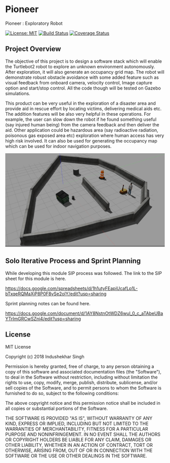 # Pioneer
Pioneer : Exploratory Robot

[![License: MIT](https://img.shields.io/badge/License-MIT-yellow.svg)](https://opensource.org/licenses/MIT)
[![Build Status](https://travis-ci.org/Indushekhar/pioneer.svg?branch=master)](https://travis-ci.org/Indushekhar/pioneer)
[![Coverage Status](https://coveralls.io/repos/github/Indushekhar/pioneer/badge.svg?branch=master)](https://coveralls.io/github/Indushekhar/pioneer?branch=master)

## Project Overview

The objective of this project is to design a software stack which will enable the Turtlebot2 robot
to explore an unknown environment autonomously. After exploration, it will also generate an
occupancy grid map. The robot will demonstrate robust obstacle avoidance with some added
feature such as visual feedback from onboard camera, velocity control, Image capture option and
start/stop control. All the code though will be tested on Gazebo simulations.

This product can be very useful in the exploration of a disaster area and provide aid in rescue
effort by locating victims, delivering medical aids etc. The addition features will be also very
helpful in these operations. For example, the user can slow down the robot if he found something
useful (say injured human being) from the camera feedback and then deliver the aid. Other
application could be hazardous area (say radioactive radiation, poisonous gas exposed area etc)
exploration where human access has very high risk involved. It can also be used for generating
the occupancy map which can be used for indoor navigation purposes.


 ![Test Image 1](https://github.com/Indushekhar/pioneer/blob/master/results/GazeboWorldV1.png) 


## Solo Iterative Process and Sprint Planning

While developing this module SIP process was followed. The link to the SIP sheet for this module is here.

https://docs.google.com/spreadsheets/d/1h1utyFEapiUcafLp1L-bTxqeRQMaXjP8P0F8vSe2olY/edit?usp=sharing


Sprint planning notes can be found here.

https://docs.google.com/document/d/1AY8NstnOtWDZ6wul_0_c_aTAbeUBaYTrImGRCwSZni4/edit?usp=sharing


## License

MIT License

Copyright (c) 2018 Indushekhar Singh

Permission is hereby granted, free of charge, to any person obtaining a copy
of this software and associated documentation files (the "Software"), to deal
in the Software without restriction, including without limitation the rights
to use, copy, modify, merge, publish, distribute, sublicense, and/or sell
copies of the Software, and to permit persons to whom the Software is
furnished to do so, subject to the following conditions:

The above copyright notice and this permission notice shall be included in all
copies or substantial portions of the Software.

THE SOFTWARE IS PROVIDED "AS IS", WITHOUT WARRANTY OF ANY KIND, EXPRESS OR
IMPLIED, INCLUDING BUT NOT LIMITED TO THE WARRANTIES OF MERCHANTABILITY,
FITNESS FOR A PARTICULAR PURPOSE AND NONINFRINGEMENT. IN NO EVENT SHALL THE
AUTHORS OR COPYRIGHT HOLDERS BE LIABLE FOR ANY CLAIM, DAMAGES OR OTHER
LIABILITY, WHETHER IN AN ACTION OF CONTRACT, TORT OR OTHERWISE, ARISING FROM,
OUT OF OR IN CONNECTION WITH THE SOFTWARE OR THE USE OR OTHER DEALINGS IN THE
SOFTWARE.
